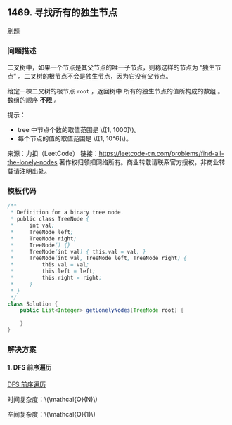 <script src="https://cdn.bootcss.com/mathjax/2.7.7/MathJax.js?config=TeX-AMS-MML_HTMLorMML"></script>

## 1469. 寻找所有的独生节点

[刷题](qu1469/solu/Solution.java)

### 问题描述

二叉树中，如果一个节点是其父节点的唯一子节点，则称这样的节点为 “独生节点” 。二叉树的根节点不会是独生节点，因为它没有父节点。

给定一棵二叉树的根节点 `root` ，返回树中 所有的独生节点的值所构成的数组 。数组的顺序 **不限** 。

提示：

* tree 中节点个数的取值范围是 \\([1, 1000]\\)。
* 每个节点的值的取值范围是 \\([1, 10^6]\\)。

来源：力扣（LeetCode）
链接：https://leetcode-cn.com/problems/find-all-the-lonely-nodes
著作权归领扣网络所有。商业转载请联系官方授权，非商业转载请注明出处。

### 模板代码

``` java
/**
 * Definition for a binary tree node.
 * public class TreeNode {
 *     int val;
 *     TreeNode left;
 *     TreeNode right;
 *     TreeNode() {}
 *     TreeNode(int val) { this.val = val; }
 *     TreeNode(int val, TreeNode left, TreeNode right) {
 *         this.val = val;
 *         this.left = left;
 *         this.right = right;
 *     }
 * }
 */
class Solution {
    public List<Integer> getLonelyNodes(TreeNode root) {
        
    }
}
```

### 解决方案

#### 1. DFS 前序遍历

[DFS 前序遍历](qu1469/solu1/Solution.java)

时间复杂度：\\(\mathcal{O}(N)\\)

空间复杂度：\\(\mathcal{O}(1)\\)
